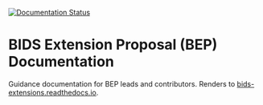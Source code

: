 [![Documentation Status](https://readthedocs.org/projects/bids-extensions/badge/?version=latest)](https://bids-extensions.readthedocs.io/en/latest/?badge=latest)

# BIDS Extension Proposal (BEP) Documentation

Guidance documentation for BEP leads and contributors. Renders to [bids-extensions.readthedocs.io](https://bids-extensions.readthedocs.io/).
